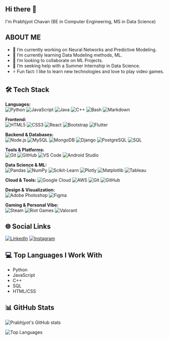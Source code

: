 ## Hi there 👋
I'm Prabhjyot Chavan (BE in Computer Engineering, MS in Data Science)
## ABOUT ME
- 🔭 I’m currently working on Neural Networks and Predictive Modeling.
- 🌱 I’m currently learning Data Modeling methods, ML.
- 👯 I’m looking to collaborate on ML Projects.
- 🤔 I’m seeking help with a Summer Internship in Data Science.
- ⚡ Fun fact: I like to learn new technologies and love to play video games.

## 🛠️ Tech Stack

**Languages:**  
![Python](https://img.shields.io/badge/Python-3670A0?style=for-the-badge&logo=python&logoColor=white)
![JavaScript](https://img.shields.io/badge/JavaScript-F7DF1E?style=for-the-badge&logo=javascript&logoColor=black)
![Java](https://img.shields.io/badge/Java-ED8B00?style=for-the-badge&logo=java&logoColor=white)
![C++](https://img.shields.io/badge/C++-00599C?style=for-the-badge&logo=c%2b%2b&logoColor=white)
![Bash](https://img.shields.io/badge/Bash-4EAA25?style=for-the-badge&logo=gnubash&logoColor=white)
![Markdown](https://img.shields.io/badge/Markdown-000000?style=for-the-badge&logo=markdown&logoColor=white)

**Frontend:**  
![HTML5](https://img.shields.io/badge/HTML5-E34F26?style=for-the-badge&logo=html5&logoColor=white)
![CSS3](https://img.shields.io/badge/CSS3-1572B6?style=for-the-badge&logo=css3&logoColor=white)
![React](https://img.shields.io/badge/React-20232A?style=for-the-badge&logo=react&logoColor=61DAFB)
![Bootstrap](https://img.shields.io/badge/Bootstrap-563D7C?style=for-the-badge&logo=bootstrap&logoColor=white)
![Flutter](https://img.shields.io/badge/Flutter-02569B?style=for-the-badge&logo=flutter&logoColor=white)

**Backend & Databases:**  
![Node.js](https://img.shields.io/badge/Node.js-339933?style=for-the-badge&logo=nodedotjs&logoColor=white)
![MySQL](https://img.shields.io/badge/MySQL-00758F?style=for-the-badge&logo=mysql&logoColor=white)
![MongoDB](https://img.shields.io/badge/MongoDB-4EA94B?style=for-the-badge&logo=mongodb&logoColor=white)
![Django](https://img.shields.io/badge/Django-092E20?style=for-the-badge&logo=django&logoColor=white)
![PostgreSQL](https://img.shields.io/badge/PostgreSQL-316192?style=for-the-badge&logo=postgresql&logoColor=white)
![SQL](https://img.shields.io/badge/SQL-4479A1?style=for-the-badge&logo=sqlite&logoColor=white)

**Tools & Platforms:**  
![Git](https://img.shields.io/badge/Git-F05032?style=for-the-badge&logo=git&logoColor=white)
![GitHub](https://img.shields.io/badge/GitHub-100000?style=for-the-badge&logo=github&logoColor=white)
![VS Code](https://img.shields.io/badge/VS_Code-007ACC?style=for-the-badge&logo=visual-studio-code&logoColor=white)
![Android Studio](https://img.shields.io/badge/Android%20Studio-3DDC84?style=for-the-badge&logo=android-studio&logoColor=white)


**Data Science & ML:**  
![Pandas](https://img.shields.io/badge/Pandas-150458?style=for-the-badge&logo=pandas&logoColor=white)
![NumPy](https://img.shields.io/badge/NumPy-013243?style=for-the-badge&logo=numpy&logoColor=white)
![Scikit-Learn](https://img.shields.io/badge/Scikit--Learn-F7931E?style=for-the-badge&logo=scikit-learn&logoColor=white)
![Plotly](https://img.shields.io/badge/Plotly-3F4F75?style=for-the-badge&logo=plotly&logoColor=white)
![Matplotlib](https://img.shields.io/badge/Matplotlib-11557C?style=for-the-badge&logo=matplotlib&logoColor=white)
![Tableau](https://img.shields.io/badge/Tableau-E97627?style=for-the-badge&logo=tableau&logoColor=white)


**Cloud & Tools:** 
![Google Cloud](https://img.shields.io/badge/GCP-4285F4?style=for-the-badge&logo=googlecloud&logoColor=white)
![AWS](https://img.shields.io/badge/AWS-232F3E?style=for-the-badge&logo=amazonaws&logoColor=white)
![Git](https://img.shields.io/badge/Git-F05032?style=for-the-badge&logo=git&logoColor=white)
![GitHub](https://img.shields.io/badge/GitHub-181717?style=for-the-badge&logo=github&logoColor=white)

**Design & Visualization:**  
![Adobe Photoshop](https://img.shields.io/badge/Adobe%20Photoshop-31A8FF?style=for-the-badge&logo=adobephotoshop&logoColor=white)
![Figma](https://img.shields.io/badge/Figma-F24E1E?style=for-the-badge&logo=figma&logoColor=white)

**Gaming & Personal Vibe:**  
![Steam](https://img.shields.io/badge/Steam-000000?style=for-the-badge&logo=steam&logoColor=white)
![Riot Games](https://img.shields.io/badge/Riot%20Games-D32936?style=for-the-badge&logo=riot-games&logoColor=white)
![Valorant](https://img.shields.io/badge/Valorant-FF4655?style=for-the-badge&logo=valorant&logoColor=white)

## 🌐 Social Links

[![LinkedIn](https://img.shields.io/badge/LinkedIn-0A66C2?style=for-the-badge&logo=linkedin&logoColor=white)](https://www.linkedin.com/in/prabhjyot-chavan)
[![Instagram](https://img.shields.io/badge/Instagram-E4405F?style=for-the-badge&logo=instagram&logoColor=white)](https://www.instagram.com/perky_prabhjoyt)

## 💻 Top Languages I Work With
- Python
- JavaScript
- C++
- SQL
- HTML/CSS

## 📊 GitHub Stats

![Prabhjyot's GitHub stats](https://github-readme-stats.vercel.app/api?username=PrabhjyotChavan&show_icons=true&hide_title=true&count_private=true&theme=dark)

![Top Languages](https://github-readme-stats.vercel.app/api/top-langs/?username=PrabhjyotChavan&layout=compact&theme=dark&langs_count=10)
